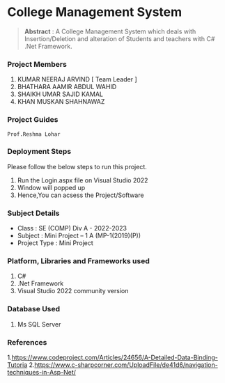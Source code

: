 # College Management System

> **Abstract** : A College Management System which deals with Insertion/Deletion and alteration of Students and teachers
with C# .Net Framework.

### Project Members
1. KUMAR NEERAJ ARVIND  [ Team Leader ] 
2. BHATHARA AAMIR ABDUL WAHID 
3. SHAIKH UMAR SAJID KAMAL 
4. KHAN MUSKAN SHAHNAWAZ 

### Project Guides
    Prof.Reshma Lohar

### Deployment Steps
Please follow the below steps to run this project.
1. Run the Login.aspx file on Visual Studio 2022
2. Window will popped up
3. Hence,You can acsess the Project/Software

### Subject Details
- Class : SE (COMP) Div A - 2022-2023
- Subject : Mini Project – 1 A  (MP-1(2019)(P))
- Project Type : Mini Project

### Platform, Libraries and Frameworks used
1. C#
2. .Net Framework
3. Visual Studio 2022 community version

### Database Used
1. Ms SQL Server

### References
 1.https://www.codeproject.com/Articles/24656/A-Detailed-Data-Binding-Tutoria
 2.https://www.c-sharpcorner.com/UploadFile/de41d6/navigation-techniques-in-Asp-Net/
